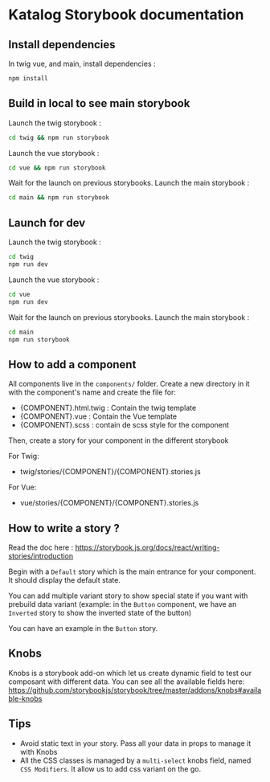 # Katalog Storybook documentation

## Install dependencies

In twig vue, and main, install dependencies :

```bash
npm install
```

## Build in local to see main storybook

Launch the twig storybook :

```bash
cd twig && npm run storybook
```

Launch the vue storybook :

```bash
cd vue && npm run storybook
```

Wait for the launch on previous storybooks.
Launch the main storybook :

```bash
cd main && npm run storybook
```

## Launch for dev

Launch the twig storybook :

```bash
cd twig
npm run dev
```

Launch the vue storybook :

```bash
cd vue
npm run dev
```

Wait for the launch on previous storybooks.
Launch the main storybook :

```bash
cd main
npm run storybook
```

## How to add a component

All components live in the `components/` folder.
Create a new directory in it with the component's name and create the file for:

- {COMPONENT}.html.twig : Contain the twig template
- {COMPONENT}.vue : Contain the Vue template
- {COMPONENT}.scss : contain de scss style for the component

Then, create a story for your component in the different storybook

For Twig:

- twig/stories/{COMPONENT}/{COMPONENT}.stories.js

For Vue:

- vue/stories/{COMPONENT}/{COMPONENT}.stories.js

## How to write a story ?

Read the doc here : https://storybook.js.org/docs/react/writing-stories/introduction

Begin with a `Default` story which is the main entrance for your component. It should display the default state.

You can add multiple variant story to show special state if you want with prebuild data variant (example: in the `Button` component, we have an `Inverted` story to show the inverted state of the button)

You can have an example in the `Button` story.

## Knobs

Knobs is a storybook add-on which let us create dynamic field to test our composant with different data.
You can see all the available fields here: https://github.com/storybookjs/storybook/tree/master/addons/knobs#available-knobs

## Tips

- Avoid static text in your story. Pass all your data in props to manage it with Knobs
- All the CSS classes is managed by a `multi-select` knobs field, named `CSS Modifiers`. It allow us to add css variant on the go.
